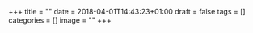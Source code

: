 +++
title = ""
date = 2018-04-01T14:43:23+01:00
draft = false
tags = []
categories = []
image = ""
+++